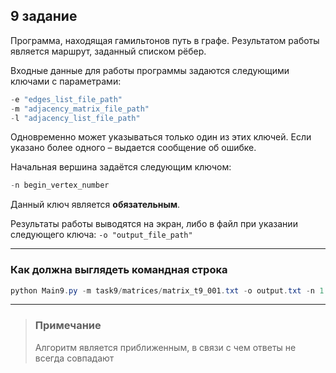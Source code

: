## 9 задание

Программа, находящая гамильтонов путь в графе. Результатом работы
является маршрут, заданный списком рёбер.

Входные данные для работы программы задаются следующими ключами
с параметрами:

```powershell
-e "edges_list_file_path"
-m "adjacency_matrix_file_path"
-l "adjacency_list_file_path"
```

Одновременно может указываться только один из этих ключей. Если
указано более одного – выдается сообщение об ошибке.

Начальная вершина задаётся следующим ключом:
```powershell
-n begin_vertex_number
```
Данный ключ является **обязательным**.

Результаты работы выводятся на экран, либо в файл при указании
следующего ключа: ```-o "output_file_path"```

___
### Как должна выглядеть командная строка
```powershell
python Main9.py -m task9/matrices/matrix_t9_001.txt -o output.txt -n 1 
```
___
>### Примечание
> Алгоритм является приближенным, в связи с чем ответы не всегда совпадают